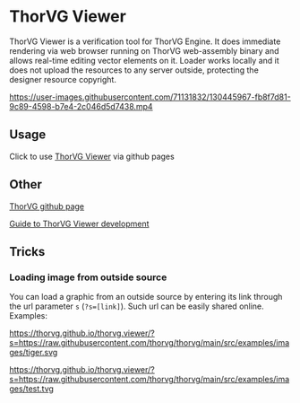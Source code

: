 # ThorVG Viewer

ThorVG Viewer is a verification tool for ThorVG Engine. It does immediate rendering via web browser running on ThorVG web-assembly binary and allows real-time editing vector elements on it. Loader works locally and it does not upload the resources to any server outside, protecting the designer resource copyright.

https://user-images.githubusercontent.com/71131832/130445967-fb8f7d81-9c89-4598-b7e4-2c046d5d7438.mp4

## Usage
Click to use [ThorVG Viewer](https://thorvg.github.io/thorvg.viewer/) via github pages

## Other
[ThorVG github page](https://github.com/thorvg/thorvg)

[Guide to ThorVG Viewer development](https://github.com/thorvg/thorvg/wiki/ThorVG-Viewer-Development-Guide)

## Tricks
### Loading image from outside source
You can load a graphic from an outside source by entering its link through the url parameter `s` (`?s=[link]`). Such url can be easily shared online. Examples:

https://thorvg.github.io/thorvg.viewer/?s=https://raw.githubusercontent.com/thorvg/thorvg/main/src/examples/images/tiger.svg

https://thorvg.github.io/thorvg.viewer/?s=https://raw.githubusercontent.com/thorvg/thorvg/main/src/examples/images/test.tvg

